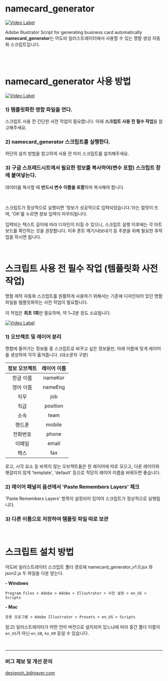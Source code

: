 # namecard_generator
[![Video Label](https://s3.us-west-2.amazonaws.com/secure.notion-static.com/1604feb4-1e93-4660-bbba-bf077c189ec4/namecard_generator_script_short.gif?X-Amz-Algorithm=AWS4-HMAC-SHA256&X-Amz-Credential=ASIAT73L2G45GRMNHSQQ%2F20190728%2Fus-west-2%2Fs3%2Faws4_request&X-Amz-Date=20190728T044513Z&X-Amz-Expires=86400&X-Amz-Security-Token=AgoJb3JpZ2luX2VjENj%2F%2F%2F%2F%2F%2F%2F%2F%2F%2FwEaCXVzLXdlc3QtMiJHMEUCIF0KvYyr99g9KSmk3adSBfLEH7zS9ydE7ZiAdqX4ux%2FtAiEA0D4PzUIvIete4usYDk5M0OfNHPsVoK1YDsJrlVVvWSAq2gMIURAAGgwyNzQ1NjcxNDkzNzAiDGWbZ2m%2F5z8jc%2FJGnSq3A0Gx88BObC%2F0K1UkKCUr21MI3TK3%2FtSOK1lYoHWG6XL800ibDILUJqabWZsO8%2FEc7qAyNI0PvQgGCT4yFaF57do8YNZ0v1Sc8j8NBz6Ydf99qVoY7xalWl2IymYo9ZutTS40cFdw9lOm3RW7tVH0FfRCCJZA80Ep8TGXy%2FYdEjIwIG7P56i9%2Bt%2Bx1lB%2FYD4INdn%2FcYCHe4DTHO56H9SIbFeNKOXocel7haauvuSaz4HGl9Z1EJKKOBAGsBwUfxB87Fdzeh1jTp%2BBTYFQEsIz8Dj7eypJ9ijTgzxfcS%2BMCaEjVtNcsSM79tttSaEOq8ySvTckHEz4fjiDc6MXXsmEKbi2UY7qPuvc9lRTsQTT2W%2FbGRTbNgvPd6BSs7eihiGSj7SueW8l2yeoV9t21XJo%2F%2FvC4pN9IPvxXogUioKtdlbyMvuJP8ZXTy9GrLhuMJpx5rFfnM%2FBVLA%2Fl%2BoW5KnmDc9Pt1pYCnTkCnF9Qx4agDBPUlE7M0oZOFeJYKSw8iXC52wr%2Fzpwrw9QmOdgMa5UHkuBNEssyzIgVDXolME37sR%2FCOJY0naUYj7hWugnvQhoQkYXnVw49mowncXz6QU6tAESHKiMLCif9Rj%2FxvluP1NWU3x4GZbZRXVrDVBPaMxyxTcXt1%2B0NwedO%2FzkOj9nDr2pI2BAkV6H2nCncMJZ5VWObwlj8ICC2ObC9YGvNKaA5Jcc8NtaxclD2mwCJkWChW5iddjpv7pNnkdybfdas9Ak5rxKYfk4RyqSQ%2BKRUKOpURylQWQPIsJgqPRGCt60nAjbsB5DK0fc%2BWmoFJeh5BssEqwni8VcokeaVHC6o2tynLDgFCM%3D&X-Amz-Signature=4b77fe84189f0fda9ef9b31d01efe822c5d1d77b02cb0bb2d37e6928ecbe8daf&X-Amz-SignedHeaders=host&response-content-disposition=filename%20%3D%22namecard_generator_script_short.gif%22)](https://www.youtube.com/watch?v=hr9y4xU9VAs)

Adobe Illustrator Script for generating business card automatically <br>
**namecard_generator**는 어도비 일러스트레이터에서 사용할 수 있는 명함 생성 자동화 스크립트입니다.<br><br>


<br>

# namecard_generator 사용 방법
[![Video Label](https://s3.us-west-2.amazonaws.com/secure.notion-static.com/d3442fe4-4032-4c4c-9db9-aac8343feac0/02_use_script.jpg?X-Amz-Algorithm=AWS4-HMAC-SHA256&X-Amz-Credential=ASIAT73L2G45ASXIP57U%2F20190727%2Fus-west-2%2Fs3%2Faws4_request&X-Amz-Date=20190727T185205Z&X-Amz-Expires=86400&X-Amz-Security-Token=AgoJb3JpZ2luX2VjENP%2F%2F%2F%2F%2F%2F%2F%2F%2F%2FwEaCXVzLXdlc3QtMiJHMEUCIQCRkrZr%2BvZpsWpOlu15A7uTRvzI6X9ShumZ7Soz1ZUQ9wIgW118uZ3tI72axj3yVu0RYZFqMZYcC7Vv0SWfSTS8j3cq2gMISxAAGgwyNzQ1NjcxNDkzNzAiDL4LAJwYFscBLgZTsSq3A%2Flozwb0L8X5baMcU9RqvtzxrEB82WXjhLcfUEt0tN4b8gm%2BcT3700daU94iUnHzpdRM7XQ%2FyqCv72%2FR7M0MKNJ8PhcQt1%2BfgRfDgWpqr0ckjNVtm2imYqqGeNeqNY3lwxp0VLrm68AedYyO6aoECDvgXcjD7DN1%2BiltCYL2nn8CJSx9nE95dqvWd2YFL4E9Wb0oMBNQkMju3vQgwz0gMda1%2Bmj9L0pa5Q7ippoWyD6m0Ai5l%2BzUqWc2ruIjUF7Zv9re190BIL%2FLmJUAaQ%2BJ07wykouIIOxbqfhwpB6Y4Rp86Ra7bVPKclOFhsKEzAHIeJo%2Bzvur2pN%2F4UNwPMCRLcVbdW1J%2FMPGEsd8p0aLNeW5vET%2BlCw1zlnPan8dNnjgQYGa5TBXus%2FAD9ovmw1x%2FCp05PAEUw0eGKouCeqq4ln5fRcKIpNPyEJWVvK3itTQgibTOv5EeMQ6zmiJO880GZBZ30RpptUlg3iOiy8PNaeud5G%2F9Cron2jKlg%2B6Fn8lZIUOoQOZtZLkDHRhPHTwFh6xkUZi5PNGKwGwM9wTFvC6VJER41NAxginGeK48DWEOevt5r9jLSIw5Kry6QU6tAEn1erwnX7UApJ7PWUwFyf6gHlNfbYPbdfvNaNzA%2FacsehxJwFhZ0%2FpNQEO%2BH20hMXcgZ2d39XYBzWhgWcexnw9sIPptg7YLjUfhk7IhkvIZFVlMHFxRKQZMplW7JhvzWlJEu6Bfxwmr1Gkwz9m32ZM6iDr7cwWQCDVFZCyUh4ySx1o%2BSrfChsYS4X75esQCjm5GIxhAF0GrfD%2B5o14%2BKO57qTjctU3Sfrj0oyP6b8PuaIP6SQ%3D&X-Amz-Signature=fb0fd16d3577c646943d18fc1ff458773155891d170fced0d0287008d02567b8&X-Amz-SignedHeaders=host&response-content-disposition=filename%20%3D%2202_use_script.jpg%22)](https://www.youtube.com/watch?v=S4wzrwgM20Y)

### 1) 템플릿화한 명함 파일을 연다.
   스크립트 사용 전 간단한 사전 작업이 필요합니다. 아래 **스크립트 사용 전 필수 작업**을 참고해주세요.
### 2) **namecard_generator** 스크립트를 실행한다.
   하단의 설치 방법을 참고하여 사용 전 미리 스크립트를 설치해주세요. 
### 3) 구글 스프레드시트에서 필요한 정보를 복사하여(변수 포함) 스크립트 창에 붙여넣는다.
   데이터를 복사할 때 **반드시 변수 이름을 포함**하여 복사해야 합니다. 

<br>

스크립트가 정상적으로 실행되면 '정보가 성공적으로 입력되었습니다.'라는 얼럿이 뜨며, 'OK'를 누르면 정보 입력이 마무리됩니다. 

입력되는 텍스트 길이에 따라 디자인이 터질 수 있으니, 스크립트 실행 이후에는 각 아트보드를 확인하는 것을 권장합니다. 
이후 폰트 깨기/내보내기 등 주문을 위해 필요한 후작업을 하시면 됩니다. 


<br>

# 스크립트 사용 전 필수 작업 (템플릿화 사전 작업)

명함 제작 자동화 스크립트를 원활하게 사용하기 위해서는 기존에 디자인되어 있던 명함 파일을 템플릿화하는 사전 작업이 필요합니다.

이 작업은 **최초 1회**만 필요하며, 약 1~2분 정도 소요됩니다.
<br>

[![Video Label](https://s3.us-west-2.amazonaws.com/secure.notion-static.com/bf25afd7-25e1-4a1c-822c-591b638bff26/01_make_template.jpg?X-Amz-Algorithm=AWS4-HMAC-SHA256&X-Amz-Credential=ASIAT73L2G45P3JUK57K%2F20190727%2Fus-west-2%2Fs3%2Faws4_request&X-Amz-Date=20190727T164104Z&X-Amz-Expires=86400&X-Amz-Security-Token=AgoJb3JpZ2luX2VjEMz%2F%2F%2F%2F%2F%2F%2F%2F%2F%2FwEaCXVzLXdlc3QtMiJGMEQCID%2FUDK5xBv4cHx18fNtcCKqtByJpxZn0lZ2ZBY%2FZncyaAiAAnbUgrxW%2BVjKXArqaeYhtm2puH%2BRv9E6OhbRtIWdetiraAwhFEAAaDDI3NDU2NzE0OTM3MCIMNWYB9z6UHnccWcWLKrcDYzUPv49xFF1D%2FqVBOT1zvVz67bTxYuXgQShspebKS8h%2BWlZaD2Ay45onZL9iJ%2F1Ia6vv4bAhQUNtbn1NiSW9r2wrAw%2FLiuEk9ouEivPzJxK0uhSl8KVVIdufbuEwscP81lvLCGC%2BLNN81RTrKxenvUo5%2BumcyGRLlicJZRnA%2BxsIV7Z782XOqkf2bE53ESEXWrRJqRERb8VsxbZqcKxwhzptBwmKKcBp4U4xGEl8FNHwY7SrMyo0ZhDSKJEPRxMYFDMNHNByAmARVH0OjunD1Q8GYpmsVx%2B2HYN5Q3MkPAs5b9pEOiu6RvaQrE0ywpJ1drjKYmMNUt%2F7IuAF1TeMYssi3aXa162OGnZnh%2Bh5wWRi12J1TNNK0s14YY3wtGHIN%2FImYE6Dw3Pb3Xgjrnc%2Ba5O3VacPClrhtJ%2F9w%2BgTz5oQFCFDfhJ01Kfs1bpuHaOJ8m9UBLg2jlzRvp4Vgof2NL%2FBLg3bfLotD7g1%2BqxLcyt9P68jJ7gFv02VwDTORpPFcJZ69IVuTqBbT6%2Bo3k0DFfOzGnGF%2FywaK4vcY7oZH8i6fQyD3TVLDQVMN4o6nYIBHeTiD5d7PjDc8%2FDpBTq1AQNosP1x%2FUe8Q4xppbR2AQLhRzxnKDy%2F68Mz42tj2z2inGoLSvKoos95ZBTahVOe4p53mD68QqGp0GMJkD6ndQwDfJ6tkR9f4MQbAdub1MrhqiWSjLpg3NcWpQYwPQMS63r670zOtIj%2Bq7%2FGcLDSLxoPYh0WA7xYXnUZDcuXFFSYbE3Jp64hYf6%2Fs3JaMta48%2FqOn1CZzTDzgNm7P39uXFwIO9ORgWhB2PEXMcjB0GDG2AG0mkM%3D&X-Amz-Signature=2de1c7eb9038fafa0c7448fa99479bec033bcffd80af789958267b791bca3f4d&X-Amz-SignedHeaders=host&response-content-disposition=filename%20%3D%2201_make_template.jpg%22)](https://www.youtube.com/watch?v=mzEeMqVw8q8&t)



### 1) 오브젝트 및 레이어 분리

명함에 들어가는 정보들 중 스크립트로 바꾸고 싶은 정보들만, 아래 이름에 맞게 레이어를 생성하여 각각 옮겨줍니다. (대소문자 구분) <br>


**정보 오브젝트** | **레이어 이름**
:---------: | :---------:
한글 이름 | nameKor
영어 이름 | nameEng
직무 | job
직급 | position
소속 | team
핸드폰 | mobile
전화번호 | phone
이메일 | email
팩스 | fax


로고, 시각 요소 등 바뀌지 않는 오브젝트들은 한 레이어에 따로 모으고, 다른 레이어와 헷갈리지 않게 'template', 'default' 등으로 적당히 레이어 이름을 바꿔두면 좋습니다.

### 2) 레이어 패널의 옵션에서 'Paste Remembers Layers' 체크
'Paste Remembers Layers' 항목이 설정되어 있어야 스크립트가 정상적으로 실행됩니다.

### 3) 다른 이름으로 저장하여 템플릿 파일 따로 보관


<br>

# 스크립트 설치 방법

어도비 일러스트레이터 스크립트 폴더 경로에 namecard_generator_v1.0.jsx 와 json2.js 두 파일을 다운 받는다.

**- Windows**

  `Program Files > Adobe > Adobe > Illustrator > 사전 설정 > en_US > Scripts`

**- Mac**

  `응용 프로그램 > Adobe Illustrator > Presets > en_US > Scripts`

참고) 일러스트레이터가 어떤 언어 버전으로 설치되어 있느냐에 따라 중간 폴더 이름이 `en_US`가 아닌 `en_GB`, `ko_KR` 등일 수 있습니다.

<br>

---
### 버그 제보 및 개선 문의
designoh_b@naver.com
